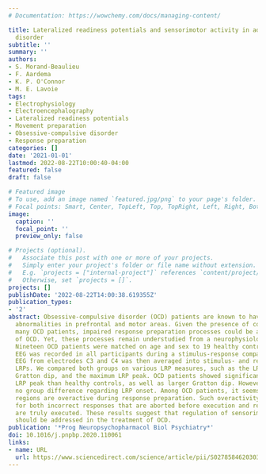 ```yaml
---
# Documentation: https://wowchemy.com/docs/managing-content/

title: Lateralized readiness potentials and sensorimotor activity in adults with obsessive-compulsive
  disorder
subtitle: ''
summary: ''
authors:
- S. Morand-Beaulieu
- F. Aardema
- K. P. O'Connor
- M. E. Lavoie
tags:
- Electrophysiology
- Electroencephalography
- Lateralized readiness potentials
- Movement preparation
- Obsessive-compulsive disorder
- Response preparation
categories: []
date: '2021-01-01'
lastmod: 2022-08-22T10:00:40-04:00
featured: false
draft: false

# Featured image
# To use, add an image named `featured.jpg/png` to your page's folder.
# Focal points: Smart, Center, TopLeft, Top, TopRight, Left, Right, BottomLeft, Bottom, BottomRight.
image:
  caption: ''
  focal_point: ''
  preview_only: false

# Projects (optional).
#   Associate this post with one or more of your projects.
#   Simply enter your project's folder or file name without extension.
#   E.g. `projects = ["internal-project"]` references `content/project/deep-learning/index.md`.
#   Otherwise, set `projects = []`.
projects: []
publishDate: '2022-08-22T14:00:38.619355Z'
publication_types:
- '2'
abstract: Obsessive-compulsive disorder (OCD) patients are known to have various functional
  abnormalities in prefrontal and motor areas. Given the presence of compulsions in
  many OCD patients, impaired response preparation processes could be a core feature
  of OCD. Yet, these processes remain understudied from a neurophysiological standpoint.
  Nineteen OCD patients were matched on age and sex to 19 healthy controls. Continuous
  EEG was recorded in all participants during a stimulus-response compatibility task.
  EEG from electrodes C3 and C4 was then averaged into stimulus- and response-locked
  LRPs. We compared both groups on various LRP measures, such as the LRP onset, the
  Gratton dip, and the maximum LRP peak. OCD patients showed significantly larger
  LRP peak than healthy controls, as well as larger Gratton dip. However, there was
  no group difference regarding LRP onset. Among OCD patients, it seems that motor
  regions are overactive during response preparation. Such overactivity was found
  for both incorrect responses that are aborted before execution and responses that
  are truly executed. These results suggest that regulation of sensorimotor activity
  should be addressed in the treatment of OCD.
publication: '*Prog Neuropsychopharmacol Biol Psychiatry*'
doi: 10.1016/j.pnpbp.2020.110061
links:
- name: URL
  url: https://www.sciencedirect.com/science/article/pii/S0278584620303778
---
```

